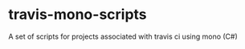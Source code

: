 travis-mono-scripts
===================

A set of scripts for projects associated with travis ci using mono (C#)
